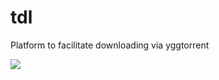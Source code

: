 # tdl
Platform to facilitate downloading via yggtorrent

![](https://github.com/user-attachments/assets/c9dcb07a-5d86-4621-83ca-61e615342c78)
